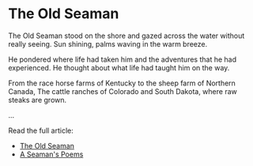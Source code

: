 # The Old Seaman

The Old Seaman stood on the shore and gazed across the water without really
seeing. Sun shining, palms waving in the warm breeze.

He pondered where life had taken him and the adventures that he had experienced.
He thought about what life had taught him on the way.

From the race horse farms of Kentucky to the sheep farm of Northern Canada, The
cattle ranches of Colorado and South Dakota, where raw steaks are grown.


...

Read the full article:

* [The Old Seaman](https://seamansguide.com/book/poem/OldSeaman.md)
* [A Seaman's Poems](https://seamansguide.com/book/3)

